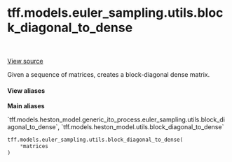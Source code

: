 <div itemscope itemtype="http://developers.google.com/ReferenceObject">
<meta itemprop="name" content="tff.models.euler_sampling.utils.block_diagonal_to_dense" />
<meta itemprop="path" content="Stable" />
</div>

# tff.models.euler_sampling.utils.block_diagonal_to_dense

<!-- Insert buttons and diff -->

<table class="tfo-notebook-buttons tfo-api" align="left">
</table>

<a target="_blank" href="https://github.com/google/tf-quant-finance/blob/master/tf_quant_finance/models/utils.py">View source</a>



Given a sequence of matrices, creates a block-diagonal dense matrix.

<section class="expandable">
  <h4 class="showalways">View aliases</h4>
  <p>
<b>Main aliases</b>
<p>`tff.models.heston_model.generic_ito_process.euler_sampling.utils.block_diagonal_to_dense`, `tff.models.heston_model.utils.block_diagonal_to_dense`</p>
</p>
</section>

```python
tff.models.euler_sampling.utils.block_diagonal_to_dense(
    *matrices
)
```



<!-- Placeholder for "Used in" -->
